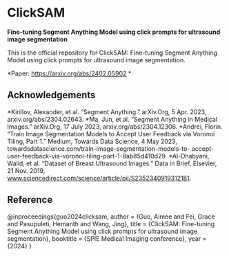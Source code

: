 # ClickSAM
**Fine-tuning Segment Anything Model using click prompts for ultrasound image segmentation**

This is the official repository for ClickSAM: Fine-tuning Segment Anything Model using click prompts for ultrasound image segmentation.

*Paper: https://arxiv.org/abs/2402.05902
*

## Acknowledgements
*Kirillov, Alexander, et al. “Segment Anything.” arXiv.Org, 5 Apr. 2023, arxiv.org/abs/2304.02643.
*Ma, Jun, et al. “Segment Anything in Medical Images.” arXiv.Org, 17 July 2023, arxiv.org/abs/2304.12306.
*Andrei, Florin. “Train Image Segmentation Models to Accept User Feedback via Voronoi Tiling, Part 1.”
Medium, Towards Data Science, 4 May 2023, towardsdatascience.com/train-image-segmentation-models-to-
accept-user-feedback-via-voronoi-tiling-part-1-8ab85d410d29.
*Al-Dhabyani, Walid, et al. “Dataset of Breast Ultrasound Images.” Data in Brief, Elsevier, 21 Nov. 2019,
www.sciencedirect.com/science/article/pii/S2352340919312181.

## Reference
@inproceedings{guo2024clicksam,
	author = {Guo, Aimee and Fei, Grace and Pasupuleti, Hemanth and Wang, Jing},
	title = {ClickSAM: Fine-tuning Segment Anything Model using click prompts for ultrasound image segmentation},
	booktitle = {SPIE Medical Imaging conference},
	year = {2024}
}
